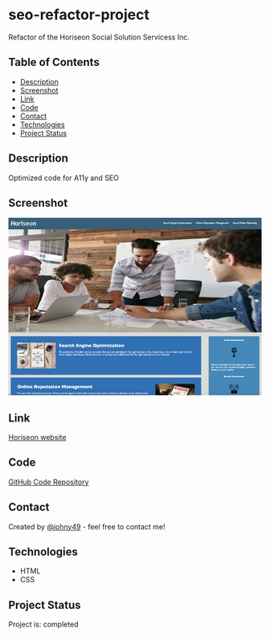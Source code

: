 # seo-refactor-project
Refactor of the Horiseon Social Solution Servicess Inc.

## Table of Contents
* [Description](#description)
* [Screenshot](#screenshot)
* [Link](#link)
* [Code](#code)
* [Contact](#contact)
* [Technologies](#technologies)
* [Project Status](#project-status)


## Description 
Optimized code for A11y and SEO   


## Screenshot
![Screenshot of Horiseon webpage](./assets/images/readme-screenshot.png)


## Link
[Horiseon website](https://johny49.github.io/seo-refactor-project/)


## Code
[GitHub Code Repository](https://github.com/Johny49/seo-refactor-project)


## Contact 
Created by [@johny49](https://github.com/Johny49/) - feel free to contact me!


## Technologies
- HTML
- CSS

## Project Status
Project is: completed

